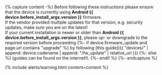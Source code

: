 {% capture content -%}
Before following these instructions please ensure that the device is currently using **Android {{ device.before_install_args.version }}** firmware.<br/>
If the vendor provided multiple updates for that version, e.g. security updates, make sure you are on the latest!<br/>
If your current installation is newer or older than **Android {{ device.before_install_args.version }}**, please up- or downgrade to the required version before proceeding
{%- if device.firmware_update and page.url contains "upgrade" %}
by following [this guide]({{ "devices/" | append: device.codename | append: "/fw_update" | relative_url }})
{%- else %}
(guides can be found on the internet!).
{%- endif %}
{%- endcapture %}

{% include alerts/warning.html content=content %}
